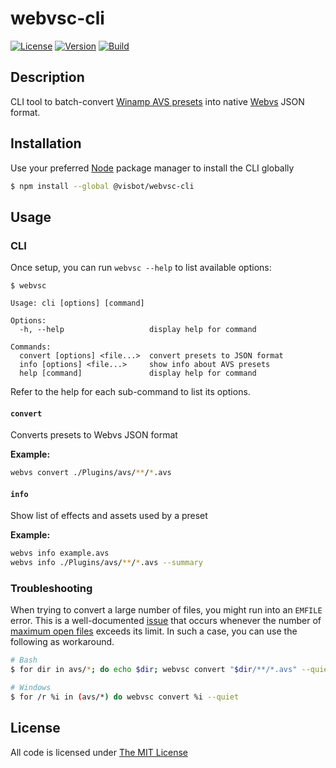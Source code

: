 # webvsc-cli

[![License](https://img.shields.io/github/license/idleberg/webvsc-cli?color=blue&style=for-the-badge)](https://github.com/idleberg/webvsc-cli/blob/main/LICENSE)
[![Version](https://img.shields.io/npm/v/@visbot/webvsc-cli?style=for-the-badge)](https://www.npmjs.org/package/@visbot/webvsc-cli)
[![Build](https://img.shields.io/github/actions/workflow/status/idleberg/webvsc-cli/default.yml?style=for-the-badge)](https://github.com/idleberg/webvsc-cli/actions)

## Description

CLI tool to batch-convert [Winamp AVS presets](https://www.wikiwand.com/en/Advanced_Visualization_Studio) into native [Webvs](https://github.com/azeem/webvs) JSON format.

## Installation

Use your preferred [Node](https://nodejs.org) package manager to install the CLI globally

```sh
$ npm install --global @visbot/webvsc-cli
```

## Usage

### CLI

Once setup, you can run `webvsc --help` to list available options:

```
$ webvsc

Usage: cli [options] [command]

Options:
  -h, --help                   display help for command

Commands:
  convert [options] <file...>  convert presets to JSON format
  info [options] <file...>     show info about AVS presets
  help [command]               display help for command
```

Refer to the help for each sub-command to list its options.

#### `convert`

Converts presets to Webvs JSON format

**Example:**

```sh
webvs convert ./Plugins/avs/**/*.avs
```

#### `info`

Show list of effects and assets used by a preset

**Example:**

```sh
webvs info example.avs
webvs info ./Plugins/avs/**/*.avs --summary
```

### Troubleshooting

When trying to convert a large number of files, you might run into an `EMFILE` error. This is a well-documented [issue](https://github.com/nodejs/node/issues/1941) that occurs whenever the number of [maximum open files](http://blog.izs.me/post/56827866110/wtf-is-emfile-and-why-does-it-happen-to-me) exceeds its limit. In such a case, you can use the following as workaround.

```sh
# Bash
$ for dir in avs/*; do echo $dir; webvsc convert "$dir/**/*.avs" --quiet; done

# Windows
$ for /r %i in (avs/*) do webvsc convert %i --quiet
```

## License

All code is licensed under [The MIT License](http://opensource.org/licenses/MIT)
